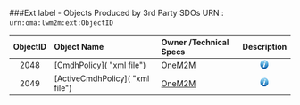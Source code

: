 ###Ext label - Objects Produced by 3rd Party SDOs
URN : ```urn:oma:lwm2m:ext:ObjectID```

ObjectID  | Object Name                             | Owner /Technical Specs                 | Description
:--------:| :---------------------------------------| :------------------------------------- | :----------------------:
2048      | [CmdhPolicy]( "xml file")               | [OneM2M](http://www.onem2m.org/images/files/deliverables/TS-0005-Management_Enablement_(OMA)-V1_0_1.pdf "TS doc") | ![alt Text](images/information.png " ")
2049      | [ActiveCmdhPolicy]( "xml file")         |                                                 [OneM2M](http://www.onem2m.org/images/files/deliverables/TS-0005-Management_Enablement_(OMA)-V1_0_1.pdf "TS doc") | ![alt Text](images/information.png " ")

